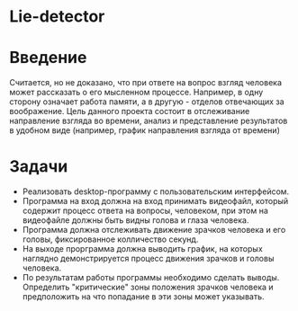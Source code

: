 # Lie-detector

# Введение 
Считается, но не доказано, что при ответе на вопрос взгляд человека может рассказать о его мысленном процессе. Например, в одну сторону означает работа памяти, а в другую - отделов отвечающих за воображение. Цель данного проекта состоит в отслеживание направление взгляда во времени, анализ и представление результатов в удобном виде (например, график направления взгляда от времени)

# Задачи
* Реализовать desktop-программу с пользовательским интерфейсом.
* Программа на вход должна на вход принимать видеофайл, который содержит процесс ответа на вопросы, человеком, при этом на видеофайле должны быть видны голова и глаза человека.
* Программа должна отслеживать движение зрачков человека и его головы, фиксированное колличество секунд.
* На выходе прорграмма должна выводить график, на которых наглядно демонстрируется процесс движения зрачков и головы человека.
* По результатам работы программы необходимо сделать выводы. Определить "критические" зоны положения зрачков человека и предположить на что попадание в эти зоны может указывать.
